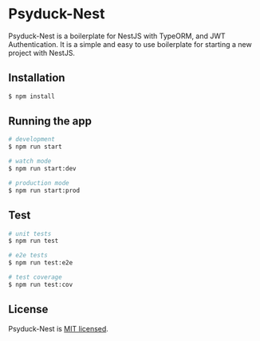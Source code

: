 # Psyduck-Nest

Psyduck-Nest is a boilerplate for NestJS with TypeORM, and JWT Authentication. It is a simple and easy to use boilerplate for starting a new project with NestJS.

## Installation

```bash
$ npm install
```

## Running the app

```bash
# development
$ npm run start

# watch mode
$ npm run start:dev

# production mode
$ npm run start:prod
```

## Test

```bash
# unit tests
$ npm run test

# e2e tests
$ npm run test:e2e

# test coverage
$ npm run test:cov
```

## License

Psyduck-Nest is [MIT licensed](LICENSE).
